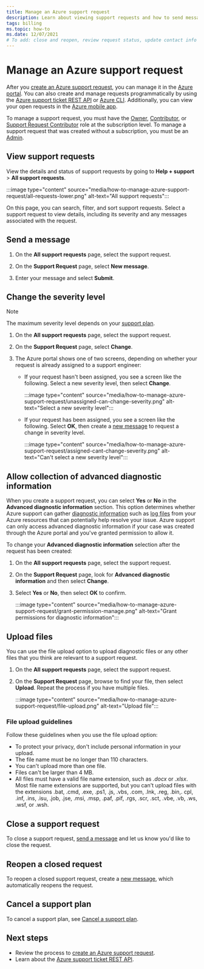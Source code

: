 ```yaml
---
title: Manage an Azure support request
description: Learn about viewing support requests and how to send messages, upload files, and manage options.
tags: billing
ms.topic: how-to
ms.date: 12/07/2021
# To add: close and reopen, review request status, update contact info
---
```


# Manage an Azure support request

After you [create an Azure support request](how-to-create-azure-support-request.md), you can manage it in the [Azure portal](https://portal.azure.com). You can also create and manage requests programmatically by using the [Azure support ticket REST API](/rest/api/support) or [Azure CLI](/cli/azure/azure-cli-support-request). Additionally, you can view your open requests in the [Azure mobile app](https://azure.microsoft.com/get-started/azure-portal/mobile-app/).

To manage a support request, you must have the [Owner](../../role-based-access-control/built-in-roles.md#owner), [Contributor](../../role-based-access-control/built-in-roles.md#contributor), or [Support Request Contributor](../../role-based-access-control/built-in-roles.md#support-request-contributor) role at the subscription level. To manage a support request that was created without a subscription, you must be an [Admin](../../active-directory/roles/permissions-reference.md).

## View support requests

View the details and status of support requests by going to **Help + support** >  **All support requests**.

:::image type="content" source="media/how-to-manage-azure-support-request/all-requests-lower.png" alt-text="All support requests":::

On this page, you can search, filter, and sort support requests. Select a support request to view details, including its severity and any messages associated with the request.

## Send a message

1. On the **All support requests** page, select the support request.

1. On the **Support Request** page, select **New message**.

1. Enter your message and select **Submit**.

## Change the severity level

> [!NOTE]
> The maximum severity level depends on your [support plan](https://azure.microsoft.com/support/plans).

1. On the **All support requests** page, select the support request.

1. On the **Support Request** page, select **Change**.

1. The Azure portal shows one of two screens, depending on whether your request is already assigned to a support engineer:

    - If your request hasn't been assigned, you see a screen like the following. Select a new severity level, then select **Change**.

        :::image type="content" source="media/how-to-manage-azure-support-request/unassigned-can-change-severity.png" alt-text="Select a new severity level":::

    - If your request has been assigned, you see a screen like the following. Select **OK**, then create a [new message](#send-a-message) to request a change in severity level.

        :::image type="content" source="media/how-to-manage-azure-support-request/assigned-cant-change-severity.png" alt-text="Can't select a new severity level":::

## Allow collection of advanced diagnostic information

When you create a support request, you can select **Yes** or **No** in the **Advanced diagnostic information** section. This option determines whether Azure support can gather [diagnostic information](https://azure.microsoft.com/support/legal/support-diagnostic-information-collection/) such as [log files](how-to-create-azure-support-request.md#advanced-diagnostic-information-logs) from your Azure resources that can potentially help resolve your issue. Azure support can only access advanced diagnostic information if your case was created through the Azure portal and you've granted permission to allow it.

To change your **Advanced diagnostic information** selection after the request has been created:

1. On the **All support requests** page, select the support request.

1. On the **Support Request** page, look for **Advanced diagnostic information** and then select **Change**.

1. Select **Yes** or **No**, then select **OK** to confirm.

    :::image type="content" source="media/how-to-manage-azure-support-request/grant-permission-manage.png" alt-text="Grant permissions for diagnostic information":::

## Upload files

You can use the file upload option to upload diagnostic files or any other files that you think are relevant to a support request.

1. On the **All support requests** page, select the support request.

1. On the **Support Request** page, browse to find your file, then select **Upload**. Repeat the process if you have multiple files.

    :::image type="content" source="media/how-to-manage-azure-support-request/file-upload.png" alt-text="Upload file":::

### File upload guidelines

Follow these guidelines when you use the file upload option:

- To protect your privacy, don't include personal information in your upload.
- The file name must be no longer than 110 characters.
- You can't upload more than one file.
- Files can't be larger than 4 MB.
- All files must have a valid file name extension, such as *.docx* or *.xlsx*. Most file name extensions are supported, but you can't upload files with the extensions .bat, .cmd, .exe, .ps1, .js, .vbs, .com, .lnk, .reg, .bin,. cpl, .inf, .ins, .isu, .job, .jse, .msi, .msp, .paf, .pif, .rgs, .scr, .sct, .vbe, .vb, .ws, .wsf, or .wsh.

## Close a support request

To close a support request, [send a message](#send-a-message) and let us know you'd like to close the request.

## Reopen a closed request

To reopen a closed support request, create a [new message](#send-a-message), which automatically reopens the request.

## Cancel a support plan

To cancel a support plan, see [Cancel a support plan](../../cost-management-billing/manage/cancel-azure-subscription.md#cancel-a-support-plan).

## Next steps

- Review the process to [create an Azure support request](how-to-create-azure-support-request.md).
- Learn about the [Azure support ticket REST API](/rest/api/support).
